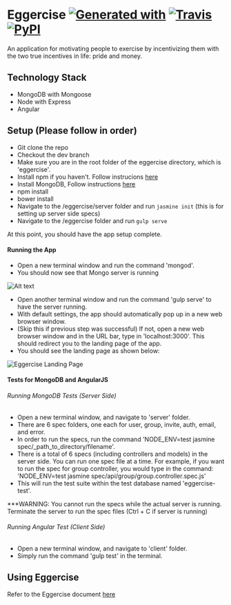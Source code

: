 # Eggercise [![Generated with](https://img.shields.io/badge/generated%20with-bangular-blue.svg?style=flat-square)](https://github.com/42Zavattas/generator-bangular) [![Travis](https://img.shields.io/travis/rust-lang/rust.svg?style=flat-square)]() [![PyPI](https://img.shields.io/pypi/status/Django.svg?style=flat-square)]()

An application for motivating people to exercise by incentivizing them with the two true incentives in life: pride and money.

## Technology Stack

* MongoDB with Mongoose
* Node with Express
* Angular

## Setup (Please follow in order)

* Git clone the repo
* Checkout the dev branch
* Make sure you are in the root folder of the eggercise directory, which is 'eggercise'.
* Install npm if you haven't. Follow instrucions [here](https://docs.npmjs.com/getting-started/installing-node)
* Install MongoDB, Follow instructions [here](https://www.npmjs.com/package/mongodb)
* npm install
* bower install
* Navigate to the /eggercise/server folder and run `jasmine init` (this is for setting up server side specs)
* Navigate to the /eggercise folder and run `gulp serve`

At this point, you should have the app setup complete.

#### Running the App

* Open a new terminal window and run the command 'mongod'.
* You should now see that Mongo server is running

![Alt text](img/Mongod.png "Mongod Server Running")

* Open another terminal window and run the command 'gulp serve' to have the server running.
* With default settings, the app should automatically pop up in a new web browser window.
* (Skip this if previous step was successful) If not, open a new web browser window and in the URL bar, type in 'localhost:3000'. This should redirect you to the landing page of the app.
* You should see the landing page as shown below:

![Eggercise Landing Page](img/LandingPage.png "Eggercise Landing Page")

#### Tests for MongoDB and AngularJS

###### Running MongoDB Tests (Server Side)

* Open a new terminal window, and navigate to 'server' folder.
* There are 6 spec folders, one each for user, group, invite, auth, email, and error.
* In order to run the specs, run the command 'NODE_ENV=test jasmine spec/_path_to_directory/filename'.
* There is a total of 6 specs (including controllers and models) in the server side. You can run one spec file at a time. For example, if you want to run the spec for group controller, you would type in the command: 'NODE_ENV=test jasmine spec/api/group/group.controller.spec.js'
* This will run the test suite within the test database named 'eggercise-test'.

***WARNING: You cannot run the specs while the actual server is running. Terminate the server to run the spec files (Ctrl + C if server is running)

###### Running Angular Test (Client Side)

* Open a new terminal window, and navigate to 'client' folder.
* Simply run the command 'gulp test' in the terminal.

## Using Eggercise

Refer to the Eggercise document [here](appDOC.md)
